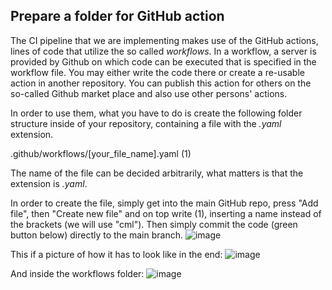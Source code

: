 ## Prepare a folder for GitHub action

The CI pipeline that we are implementing makes use of the GitHub actions, lines of code that utilize the so called *workflows*. In a workflow, a server is provided by Github on which code can be executed that is specified in the workflow file. You may either write the code there or create a re-usable action in another repository. You can publish this action for others on the so-called Github market place and also use other persons' actions.

In order to use them, what you have to do is create the following folder structure inside of your repository, containing a file with the *.yaml* extension.

.github/workflows/[your_file_name].yaml (1) 

The name of the file can be decided arbitrarily, what matters is that the extension is *.yaml*.

In order to create the file, simply get into the main GitHub repo, press "Add file", then "Create new file" and on top write (1), inserting a name instead of the brackets (we will use "cml").
Then simply commit the code (green button below) directly to the main branch.
![image](https://user-images.githubusercontent.com/63954877/165971853-fb6ead44-bc24-4116-9f75-445cd8b79ff2.png)


This if a picture of how it has to look like in the end:
![image](https://user-images.githubusercontent.com/63954877/165970477-25920180-e3a7-470b-94f7-c2306dbfefc5.png)

And inside the workflows folder:
![image](https://user-images.githubusercontent.com/63954877/165970525-4e608d82-c4ab-4144-aff4-a7b0a240f516.png)

